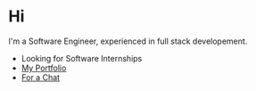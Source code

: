 # Hi

I'm a Software Engineer, experienced in full stack developement.

* Looking for Software Internships
* [My Portfolio](saadxi.com)
* [For a Chat](mailto:msi.6ix@gmail.com)
